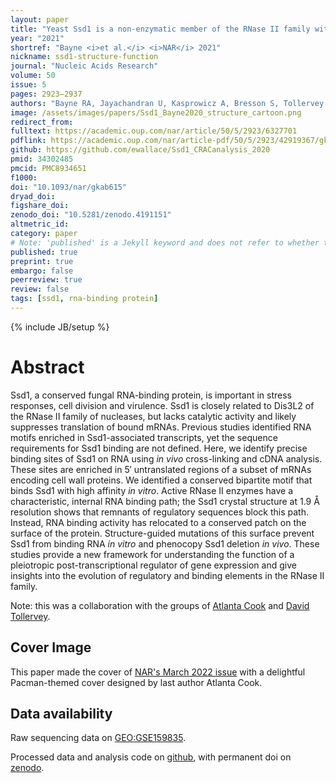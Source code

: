 ```yaml
---
layout: paper
title: "Yeast Ssd1 is a non-enzymatic member of the RNase II family with an alternative RNA recognition interface"
year: "2021"
shortref: "Bayne <i>et al.</i> <i>NAR</i> 2021"
nickname: ssd1-structure-function
journal: "Nucleic Acids Research"
volume: 50
issue: 5
pages: 2923–2937
authors: "Bayne RA, Jayachandran U, Kasprowicz A, Bresson S, Tollervey D, Wallace EWJ, Cook AG"
image: /assets/images/papers/Ssd1_Bayne2020_structure_cartoon.png
redirect_from: 
fulltext: https://academic.oup.com/nar/article/50/5/2923/6327701
pdflink: https://academic.oup.com/nar/article-pdf/50/5/2923/42919367/gkab615.pdf
github: https://github.com/ewallace/Ssd1_CRACanalysis_2020
pmid: 34302485
pmcid: PMC8934651
f1000: 
doi: "10.1093/nar/gkab615"
dryad_doi:
figshare_doi: 
zenodo_doi: "10.5281/zenodo.4191151"
altmetric_id:
category: paper
# Note: 'published' is a Jekyll keyword and does not refer to whether the paper is published, but rather to whether this Markdown should be part of the rendered site.
published: true
preprint: true
embargo: false	
peerreview: true
review: false
tags: [ssd1, rna-binding protein]
---
```

{% include JB/setup %}

# Abstract 

Ssd1, a conserved fungal RNA-binding protein, is important in stress responses, cell division and virulence. Ssd1 is closely related to Dis3L2 of the RNase II family of nucleases, but lacks catalytic activity and likely suppresses translation of bound mRNAs. Previous studies identified RNA motifs enriched in Ssd1-associated transcripts, yet the sequence requirements for Ssd1 binding are not defined. Here, we identify precise binding sites of Ssd1 on RNA using *in vivo* cross-linking and cDNA analysis. These sites are enriched in 5′ untranslated regions of a subset of mRNAs encoding cell wall proteins. We identified a conserved bipartite motif that binds Ssd1 with high affinity *in vitro*. Active RNase II enzymes have a characteristic, internal RNA binding path; the Ssd1 crystal structure at 1.9 Å resolution shows that remnants of regulatory sequences block this path. Instead, RNA binding activity has relocated to a conserved patch on the surface of the protein. Structure-guided mutations of this surface prevent Ssd1 from binding RNA *in vitro* and phenocopy Ssd1 deletion *in vivo*. These studies provide a new framework for understanding the function of a pleiotropic post-transcriptional regulator of gene expression and give insights into the evolution of regulatory and binding elements in the RNase II family.


Note: this was a collaboration with the groups of [Atlanta Cook](https://cook.bio.ed.ac.uk/) and [David Tollervey](https://tollervey.bio.ed.ac.uk/).

## Cover Image

This paper made the cover of [NAR's March 2022 issue](https://academic.oup.com/nar/issue/50/5) with a delightful Pacman-themed cover designed by last author Atlanta Cook.

## Data availability

Raw sequencing data on [GEO:GSE159835](https://www.ncbi.nlm.nih.gov/geo/query/acc.cgi?acc=GSE159835).

Processed data and analysis code on [github](https://github.com/ewallace/Ssd1_CRACanalysis_2020), with permanent doi on [zenodo](https://doi.org/10.5281/zenodo.4191151).
